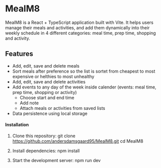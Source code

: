 # MealM8

MealM8 is a React + TypeScript application built with Vite. 
It helps users manage their meals and activities, and add them dynamically into their weekly schedule in 4 different categories: meal time, prep time, shopping and activity.

## Features
- Add, edit, save and delete meals
- Sort meals after preference so the list is sortet from cheapest to most expensive or helthies to most unhealthy 
- Add, edit, save and delete activities
- Add events to any day of the week inside calender (events: meal time, prep time, shopping or activity)
  - Choose start and end time
  - Add note
  - Attach meals or activities from saved lists
- Data persistence using local storage

#### Installation
1. Clone this repository:
  git clone https://github.com/andersdamsgaard95/MealM8.git
  cd MealM8

2. Install dependencies:
  npm install

3. Start the development server:
  npm run dev

